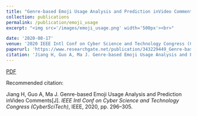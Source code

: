 ```yaml
---
title: "Genre-based Emoji Usage Analysis and Prediction inVideo Comments"
collection: publications
permalink: /publication/emoji_usage
excerpt: "<img src='/images/emoji_usage.png' width='500px'><br>"

date: '2020-08-17'
venue: '2020 IEEE Intl Conf on Cyber Science and Technology Congress (CyberSciTech)'
paperurl: 'https://www.researchgate.net/publication/343229449_Genre-based_Emoji_Usage_Analysis_and_Prediction_in_Video_Comments'
citation: 'Jiang H, Guo A, Ma J. Genre-based Emoji Usage Analysis and Prediction inVideo Comments[J]. 2020 IEEE Intl Conf on Cyber Science and Technology Congress (CyberSciTech), 2020.'
---
```


[PDF](https://www.researchgate.net/publication/343229449_Genre-based_Emoji_Usage_Analysis_and_Prediction_in_Video_Comments)

Recommended citation: 

Jiang H, Guo A, Ma J. Genre-based Emoji Usage Analysis and Prediction inVideo Comments[J]. <i>IEEE Intl Conf on Cyber Science and Technology Congress (CyberSciTech)</i>, IEEE, 2020, pp. 296–305.
